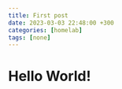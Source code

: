 ```yaml
---
title: First post
date: 2023-03-03 22:48:00 +300
categories: [homelab]
tags: [none]
---
```


# Hello World!